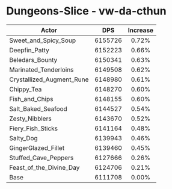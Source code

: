 # Dungeons-Slice - vw-da-cthun
| Actor | DPS | Increase |
|---|:---:|:---:|
|Sweet_and_Spicy_Soup|6155726|0.72%|
|Deepfin_Patty|6152223|0.66%|
|Beledars_Bounty|6150341|0.63%|
|Marinated_Tenderloins|6149508|0.62%|
|Crystallized_Augment_Rune|6148980|0.61%|
|Chippy_Tea|6148270|0.60%|
|Fish_and_Chips|6148155|0.60%|
|Salt_Baked_Seafood|6144527|0.54%|
|Zesty_Nibblers|6143670|0.52%|
|Fiery_Fish_Sticks|6141164|0.48%|
|Salty_Dog|6139943|0.46%|
|GingerGlazed_Fillet|6139460|0.45%|
|Stuffed_Cave_Peppers|6127666|0.26%|
|Feast_of_the_Divine_Day|6124706|0.21%|
|Base|6111708|0.00%|
